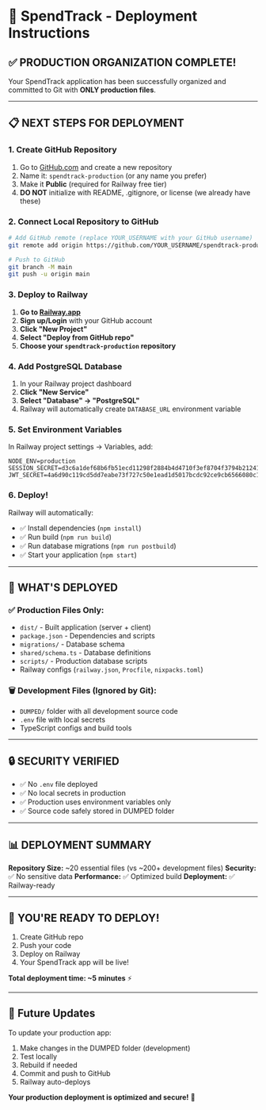 # 🚀 SpendTrack - Deployment Instructions

## ✅ **PRODUCTION ORGANIZATION COMPLETE!**

Your SpendTrack application has been successfully organized and committed to Git with **ONLY production files**.

---

## 📋 **NEXT STEPS FOR DEPLOYMENT**

### 1. **Create GitHub Repository**

1. Go to [GitHub.com](https://github.com) and create a new repository
2. Name it: `spendtrack-production` (or any name you prefer)
3. Make it **Public** (required for Railway free tier)
4. **DO NOT** initialize with README, .gitignore, or license (we already have these)

### 2. **Connect Local Repository to GitHub**

```bash
# Add GitHub remote (replace YOUR_USERNAME with your GitHub username)
git remote add origin https://github.com/YOUR_USERNAME/spendtrack-production.git

# Push to GitHub
git branch -M main
git push -u origin main
```

### 3. **Deploy to Railway**

1. **Go to [Railway.app](https://railway.app)**
2. **Sign up/Login** with your GitHub account
3. **Click "New Project"**
4. **Select "Deploy from GitHub repo"**
5. **Choose your `spendtrack-production` repository**

### 4. **Add PostgreSQL Database**

1. In your Railway project dashboard
2. **Click "New Service"**
3. **Select "Database" → "PostgreSQL"**
4. Railway will automatically create `DATABASE_URL` environment variable

### 5. **Set Environment Variables**

In Railway project settings → Variables, add:

```
NODE_ENV=production
SESSION_SECRET=d3c6a1def68b6fb51ecd11298f2884b4d4710f3ef8704f3794b212413b9a69d6
JWT_SECRET=4a6d90c119cd5dd7eabe73f727c50e1ead1d5017bcdc92ce9cb6566080c1f0cb
```

### 6. **Deploy!**

Railway will automatically:

- ✅ Install dependencies (`npm install`)
- ✅ Run build (`npm run build`)
- ✅ Run database migrations (`npm run postbuild`)
- ✅ Start your application (`npm start`)

---

## 🎯 **WHAT'S DEPLOYED**

### ✅ **Production Files Only:**

- `dist/` - Built application (server + client)
- `package.json` - Dependencies and scripts
- `migrations/` - Database schema
- `shared/schema.ts` - Database definitions
- `scripts/` - Production database scripts
- Railway configs (`railway.json`, `Procfile`, `nixpacks.toml`)

### 🗑️ **Development Files (Ignored by Git):**

- `DUMPED/` folder with all development source code
- `.env` file with local secrets
- TypeScript configs and build tools

---

## 🔒 **SECURITY VERIFIED**

- ✅ No `.env` file deployed
- ✅ No local secrets in production
- ✅ Production uses environment variables only
- ✅ Source code safely stored in DUMPED folder

---

## 📊 **DEPLOYMENT SUMMARY**

**Repository Size:** ~20 essential files (vs ~200+ development files)
**Security:** ✅ No sensitive data
**Performance:** ✅ Optimized build
**Deployment:** ✅ Railway-ready

---

## 🎉 **YOU'RE READY TO DEPLOY!**

1. Create GitHub repo
2. Push your code
3. Deploy on Railway
4. Your SpendTrack app will be live!

**Total deployment time: ~5 minutes** ⚡

---

## 🔄 **Future Updates**

To update your production app:

1. Make changes in the DUMPED folder (development)
2. Test locally
3. Rebuild if needed
4. Commit and push to GitHub
5. Railway auto-deploys

**Your production deployment is optimized and secure!** 🚀
